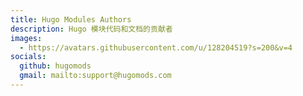 ```yaml
---
title: Hugo Modules Authors
description: Hugo 模块代码和文档的贡献者
images:
  - https://avatars.githubusercontent.com/u/128204519?s=200&v=4
socials:
  github: hugomods
  gmail: mailto:support@hugomods.com
---
```

